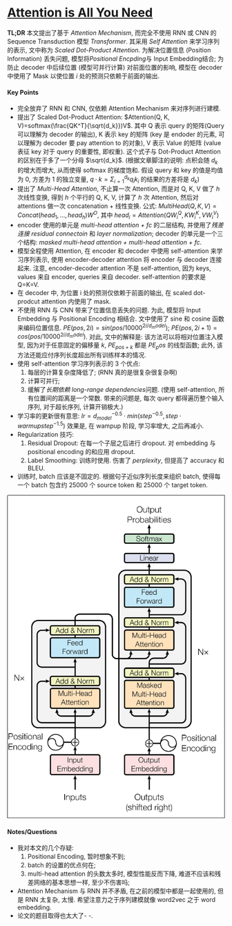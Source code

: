 # [Attention is All You Need](https://papers.nips.cc/paper/7181-attention-is-all-you-need.pdf)

**TL;DR** 本文提出了基于 *Attention Mechanism*, 而完全不使用 RNN 或 CNN 的 Sequence Transduction 模型 *Transformer*. 其采用 *Self Attention* 来学习序列的表示, 文中称为 *Scaled Dot-Product Attention*. 为解决位置信息 (Position Information) 丢失问题, 模型将*Positional Encpding*与 Input Embedding结合; 为防止 decoder 中后续位置 (模型可并行计算) 对前面位置的影响, 模型在 decoder 中使用了 Mask 以使位置 $i$ 处的预测只依赖于前面的输出.


#### Key Points

* 完全放弃了 RNN 和 CNN, 仅依赖 Attention Mechanism 来对序列进行建模.
* 提出了 Scaled Dot-Product Attention: $Attention(Q, K, V)=softmax(\frac{QK^T}{\sqrt{d_k}})V$. 其中 Q 表示 query 的矩阵(Query 可以理解为 decoder 的输出), K 表示 key 的矩阵 (key 是 endoder 的元素, 可以理解为 decoder 要 pay attention to 的对象), V 表示 Value 的矩阵 (value 表征 key 对于 query 的重要性, 即权重). 这个式子与 Dot-Product Attention 的区别在于多了一个分母 $\sqrt{d_k}$. (根据文章脚注的说明: 点积会随 $d_k$ 的增大而增大, 从而使得 softmax 的梯度饱和. 假设 query 和 key 的值是均值为 0, 方差为 1 的独立变量, $q\cdot k=\Sigma_{i=1}^{d_k} q_i k_i$ 的结果的方差将是 $d_k$)
* 提出了 *Multi-Head Attention*, 不止算一次 Attention, 而是对 Q, K, V 做了 $h$ 次线性变换, 得到 $h$ 个平行的 Q, K, V, 计算了 $h$ 次 Attention, 然后对 attentions 做一次 concatenation + 线性变换. 公式: $MultiHead(Q, K, V)=Concat(head_1, \dots, head_h)W^O$, 其中 $head_i=Attention(QW_i^Q, KW_i^K, VW_i^V)$
* encoder 使用的单元是 *multi-head attention + fc* 的二层结构, 并使用了*残差连接 residual connectoin* 和 *layer normalization*; decoder 的单元是一个三个结构: *masked multi-head attention + multi-head attention + fc*.
* 模型全程使用 Attention, 在 encoder 和 decoder 中使用 self-attention 来学习序列表示, 使用 encoder-decoder attention 将 encoder 与 decoder 连接起来. 注意, encoder-decoder attention 不是 self-attention, 因为 keys, values 来自 encoder, queries 来自 decoder.  self-attention 的要求是 Q=K=V.
* 在 decoder 中, 为位置 i 处的预测仅依赖于前面的输出, 在 scaled dot-prodcut attention 内使用了 mask.
* 不使用 RNN 与 CNN 带来了位置信息丢失的问题. 为此, 模型将 Input Embedding 与 Positional Encoding 相结合. 文中使用了 sine 和 cosine 函数来编码位置信息. $PE(pos, 2i)=sin(pos/10000^{2i/d_model})$; $PE(pos, 2i+1)=cos(pos/10000^{2i/d_model})$. 对此, 文中的解释是: 该方法可以将相对位置注入模型, 因为对于任意固定的偏移量 $k$, $PE_{pos+k}$ 都是 $PE_pos$ 的线型函数; 此外, 该方法还能应付序列长度超出所有训练样本的情况.
* 使用 self-attention 学习序列表示的 3 个优点:
    1. 每层的计算复杂度降低了; (RNN 真的是很复杂很复杂啊)
    2. 计算可并行;
    3. 缓解了*长期依赖 long-range dependencies*问题. (使用 self-attention, 所有位置间的距离是一个常数. 带来的问题是, 每次 query 都得遍历整个输入序列, 对于超长序列, 计算开销极大.)
* 学习率的更新很有意思: $lr=d_{model}^{-0.5}\cdot min(step^{-0.5}, step\cdot warmupstep^{-1.5})$ 效果是, 在 wampup 阶段, 学习率增大, 之后再减小.
* Regularization 技巧:
    1. Residual Dropout: 在每一个子层之后进行 dropout. 对 embedding 与 positional encoding 的和应用 dropout.
    2. Label Smoothing: 训练时使用. 伤害了 *perplexity*, 但提高了 accuracy 和 BLEU.
* 训练时, batch 应该是不固定的. 根据句子近似序列长度来组织 batch, 使得每一个 batch 包含约 25000 个 source token 和 25000 个 target token.

![transformer model architecture](../imgs/transformer_model_architecture.png)

#### Notes/Questions
 
* 我对本文的几个存疑:
    1. Positional Encoding, 暂时想象不到;
    2. batch 的设置的优点何在;
    3. multi-head attention 的头数太多时, 模型性能反而下降, 难道不应该和残差网络的基本思想一样, 至少不伤害吗;
* Attention Mechanism 与 RNN 并不矛盾, 在之前的模型中都是一起使用的, 但是 RNN 太复杂, 太慢. 希望注意力之于序列建模就像 word2vec 之于 word embedding.
* 论文的题目取得也太大了- -.

